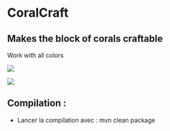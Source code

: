 # CoralCraft

## Makes the block of corals craftable

Work with all colors

![](https://libertycraft.fr/wp-content/uploads/2019/01/Capture-d’écran-du-2019-01-15-19-38-38.png)

![](https://libertycraft.fr/wp-content/uploads/2019/01/Capture-d’écran-du-2019-01-15-19-39-22.png)

## Compilation :

* Lancer la compilation avec : mvn clean package
